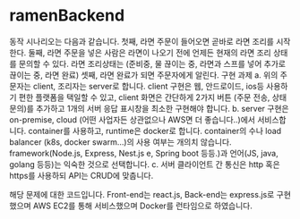 # ramenBackend
동작 시나리오는 다음과 같습니다.
첫째, 라면 주문이 들어오면 곧바로 라면 조리를 시작한다.
둘째, 라면 주문을 넣은 사람은 라면이 나오기 전에 언제든 현재의 라면 조리 상태를
문의할 수 있다. 라면 조리상태는 (준비중, 물 끊이는 중, 라면과 스프를 넣어 추가로
끊이는 중, 라면 완료)
셋째, 라면 완료가 되면 주문자에게 알린다.
구현 과제
a. 위의 주문자는 client, 조리자는 server로 합니다. client 구현은 웹,
안드로이드, ios등 사용하기 편한 플랫폼을 택일할 수 있고, client 화면은
간단하게 2가지 버튼 (주문 전송, 상태 문의)를 추가하고 1개의 서버 응답
표시창을 최소한 구현해야 합니다.
b. server 구현은 on-premise, cloud (어떤 사업자든 상관없으나 AWS면 더
좋습니다..)에서 서비스합니다. container를 사용하고, runtime은 docker로
합니다. container의 수나 load balancer (k8s, docker swarm…)의 사용 여부는
개의치 않습니다. framework(Node.js, Express, Nest.js e, Spring boot
등등.)과 언어(JS, java, golang 등등)는 익숙한 것으로 선택합니다.
c. 서버 클라이언트 간 통신은 http 혹은 https를 사용하되 API는 CRUD에
맞춥니다.

해당 문제에 대한 코드입니다.
Front-end는 react.js, Back-end는 express.js로 구현했으며
AWS EC2를 통해 서비스했으며
Docker를 런타임으로 하였습니다.
